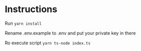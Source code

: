 # Instructions

Run
`yarn install`

Rename .env.example to .env and put your private key in there

Ro execute script
`yarn ts-node index.ts`
